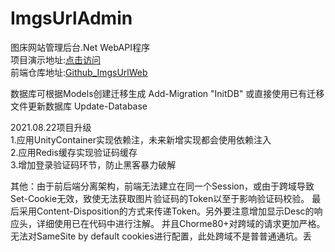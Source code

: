 # ImgsUrlAdmin
 图床网站管理后台.Net WebAPI程序
 <br/>
项目演示地址:<a href="http://81.68.146.67:8008/" target="_blank">点击访问</a>
<br/>
前端仓库地址:<a href="https://github.com/Dnevend/ImgsUrlWeb" target="_blank">Github_ImgsUrlWeb</a>

 数据库可根据Models创建迁移生成
 Add-Migration "InitDB"
 或直接使用已有迁移文件更新数据库
 Update-Database

2021.08.22项目升级
<br/>
1.应用UnityContainer实现依赖注，未来新增实现都会使用依赖注入
<br/>
2.应用Redis缓存实现验证码缓存
<br/>
3.增加登录验证码环节，防止黑客暴力破解
<br/>

其他：由于前后端分离架构，前端无法建立在同一个Session，或由于跨域导致Set-Cookie无效，致使无法获取图片验证码的Token以至于影响验证码校验。
最后采用Content-Disposition的方式来传递Token。另外要注意增加显示Desc的响应头，详细使用已在代码中进行注解。
并且Chorme80+对跨域的请求更加严格。无法对SameSite by default cookies进行配置，此处跨域不是普普通通坑。丢
